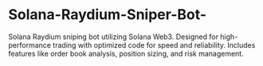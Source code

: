 # Solana-Raydium-Sniper-Bot-
Solana Raydium sniping bot utilizing Solana Web3. Designed for high-performance trading with optimized code for speed and reliability. Includes features like order book analysis, position sizing, and risk management.
